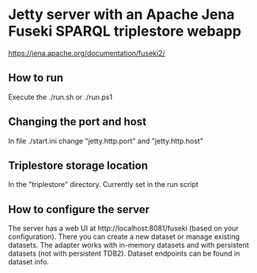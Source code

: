 # Jetty server with an Apache Jena Fuseki SPARQL triplestore webapp
https://jena.apache.org/documentation/fuseki2/

## How to run
Execute the ./run.sh or ./run.ps1 

## Changing the port and host
In file ./start.ini change "jetty.http.port" and "jetty.http.host"

## Triplestore storage location
In the "triplestore" directory.
Currently set in the run script

## How to configure the server
The server has a web UI at http://localhost:8081/fuseki (based on your configuration). There you can create a new dataset or manage existing datasets. The adapter works with in-memory datasets and with persistent datasets (not with persistent TDB2). Dataset endpoints can be found in dataset info.
